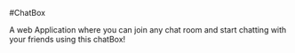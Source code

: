 #ChatBox

A web Application where you can join any chat room and start chatting with your friends using this chatBox!
